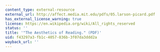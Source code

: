 ```yaml
---
content_type: external-resource
external_url: http://affect.media.mit.edu/pdfs/05.larson-picard.pdf
has_external_license_warning: true
license: https://en.wikipedia.org/wiki/All_rights_reserved
status: ''
title: '"The Aesthetics of Reading." (PDF)'
uid: f43297a3-fb1c-4057-836b-3f07da3ddd2a
wayback_url: ''
---
```

